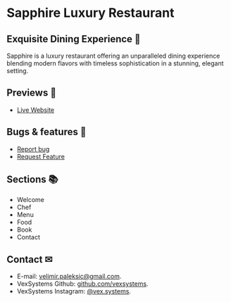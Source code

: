 # Sapphire Luxury Restaurant

## **Exquisite Dining Experience** 🌟
Sapphire is a luxury restaurant offering an unparalleled dining experience blending modern flavors with timeless sophistication in a stunning, elegant setting.

## **Previews** 👀

-  [Live Website](https://vexsystems.github.io/sapphire/)

## **Bugs & features** 🧩
- [Report bug](https://github.com/vexsystems/portfolio/issues)
- [Request Feature](https://github.com/vexsystems/portfolio/issues)

## **Sections** 📚
- Welcome
- Chef
- Menu
- Food
- Book
- Contact

## **Contact** ✉
- E-mail: [velimir.paleksic@gmail.com](velimir.paleksic@gmail.com).
- VexSystems Github: [github.com/vexsystems](https://github.com/vexsystems).
- VexSystems Instagram: [@vex.systems](https://www.instagram.com/vex.systems/).